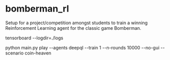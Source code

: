 # bomberman_rl
Setup for a project/competition amongst students to train a winning Reinforcement Learning agent for the classic game Bomberman.

tensorboard --logdir=./logs

python main.py play --agents deepql --train 1 --n-rounds 10000 --no-gui --scenario coin-heaven